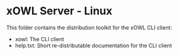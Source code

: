 # xOWL Server - Linux #

This folder contains the distribution toolkit for the xOWL CLI client:

* xowl: The CLI client
* help.txt: Short re-distributable documentation for the CLI client
